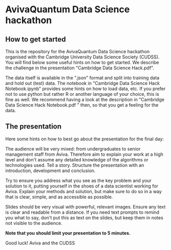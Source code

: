 # AvivaQuantum Data Science hackathon

## How to get started

This is the repository for the AvivaQuantum Data Science hackathon organised with
the Cambridge University Data Science Society (CUDSS). 
You will find below some useful hints on how to get started. 
We describe the challenge in the presentation "Cambridge Data Science Hack.pdf".

The data itself is available in the ".json" format and split into training data and 
hold out (test) data. 
The notebook in "Cambridge Data Science Hack Notebook.ipynb" provides some hints on 
how to load data, etc. If you prefer not to use python but rather R or another language
of your choice, this is fine as well. 
We recommend having a look at the description in "Cambridge Data Science Hack Notebook.pdf "
then, so that you get a feeling for the data. 

## The presentation

Here some hints on how to best go about the presentation for the final day: 

The audience will be very mixed: from undergraduates to senior management staff from Aviva. Therefore aim to explain your work at a high level and don't assume any detailed knowledge of the algorithms or technologies used. 
Tell a story. Structure the presentation with an introduction, development and conclusion.  

Try to ensure you address what you see as the key problem and your solution to it, putting yourself in the shoes of a data scientist working for Aviva.
Explain your methods and solution, but make sure to do so in a way that is clear, simple, and as accessible as possible.


Slides should be very visual with powerful, relevant images. Ensure any text is clear and readable from a distance. If you need text prompts to remind you what to say, don't put this as text on the slides, but keep them in notes not visible to the audience. 

**Note that you should limit your presentation to 5 minutes.**

Good luck!
Aviva and the CUDSS
